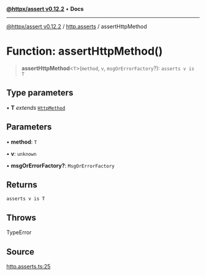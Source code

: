 [**@httpx/assert v0.12.2**](../../README.md) • **Docs**

***

[@httpx/assert v0.12.2](../../README.md) / [http.asserts](../README.md) / assertHttpMethod

# Function: assertHttpMethod()

> **assertHttpMethod**\<`T`\>(`method`, `v`, `msgOrErrorFactory`?): `asserts v is T`

## Type parameters

• **T** *extends* [`HttpMethod`](../../http.types/type-aliases/HttpMethod.md)

## Parameters

• **method**: `T`

• **v**: `unknown`

• **msgOrErrorFactory?**: `MsgOrErrorFactory`

## Returns

`asserts v is T`

## Throws

TypeError

## Source

[http.asserts.ts:25](https://github.com/belgattitude/httpx/blob/736f60a5e7cab55c1cdb451c3a30a47ad2eca5ed/packages/assert/src/http.asserts.ts#L25)
